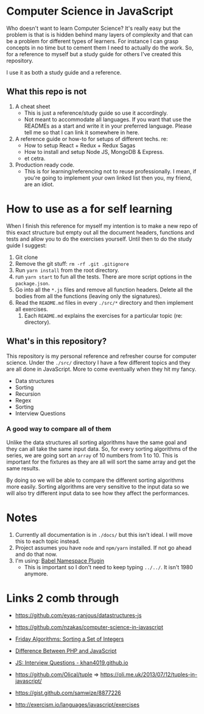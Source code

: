 # Computer Science in JavaScript
Who doesn't want to learn Computer Science? It's really easy but the problem is that is is hidden behind many layers of complexity and that can be a problem for different types of learners. For instance I can grasp concepts in no time but to cement them I need to actually do the work. So, for a reference to myself but a study guide for others I've created this repository.

I use it as both a study guide and a reference.

## What this repo is not
1. A cheat sheet
    * This is just a reference/study guide so use it accordingly.
    * Not meant to accommodate all languages. If you want that use the READMEs as a start and write it in your preferred language. Please tell me so that I can link it somewhere in here.
1. A reference guide or how-to for setups of different techs. re:
    * How to setup React + Redux + Redux Sagas
    * How to install and setup Node JS, MongoDB & Express.
    * et cetra.
1. Production ready code.
    * This is for learning/referencing not to reuse professionally. I mean, if you're going to implement your own linked list then you, my friend, are an idiot.

# How to use as a for self learning
When I finish this reference for myself my intention is to make a new repo of this exact structure but empty out all the document headers, functions and tests and allow you to do the exercises yourself. Until then to do the study guide I suggest:

1. Git clone
1. Remove the git stuff: `rm -rf .git .gitignore`
1. Run `yarn install` from the root directory.
1. run `yarn start` to fun all the tests. There are more script options in the `package.json`.
1. Go into all the `*.js` files and remove all function headers. Delete all the bodies from all the functions (leaving only the signatures).
1. Read the `README.md` files in every `./src/*` directory and then implement all exercises.
    1. Each `README.md` explains the exercises for a particular topic (re: directory).

## What's in this repository?
This repository is my personal reference and refresher course for computer science. Under the `./src/` directory I have a few different topics and they are all done in JavaScript. More to come eventually when they hit my fancy.

- Data structures
- Sorting
- Recursion
- Regex
- Sorting
- Interview Questions

### A good way to compare all of them

Unlike the data structures all sorting algorithms have the same goal and they can all take the same input data. So, for every sorting algorithms of the series, we are going sort an `array` of 10 numbers from 1 to 10. This is important for the fixtures as they are all will sort the same array and get the same results.

By doing so we will be able to compare the different sorting algorithms more easily. Sorting algorithms are very sensitive to the input data so we will also try different input data to see how they affect the performances.

# Notes
1. Currently all documentation is in `./docs/` but this isn't ideal. I will move this to each topic instead.
1. Project assumes you have `node` and `npm/yarn` installed. If not go ahead and do that now.
1. I'm using: [Babel Namespace Plugin](https://github.com/yudhasetiawan/babel-plugin-namespace)
    * This is important so I don't need to keep typing `../../`. It isn't 1980 anymore.

# Links 2 comb through
* https://github.com/eyas-ranjous/datastructures-js
* https://github.com/nzakas/computer-science-in-javascript
* [Friday Algorithms: Sorting a Set of Integers](http://bit.ly/2tGbxHy)
* [Difference Between PHP and JavaScript](http://bit.ly/2tGh0OD)
* [JS: Interview Questions - khan4019.github.io](http://bit.ly/2tFZU3x)

* https://github.com/Olical/tuple => https://oli.me.uk/2013/07/12/tuples-in-javascript/
* https://gist.github.com/samwize/8877226
* http://exercism.io/languages/javascript/exercises
